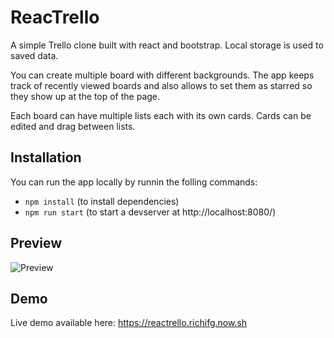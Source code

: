 # ReacTrello
A simple Trello clone built with react and bootstrap. Local storage is used to saved data.

You can create multiple board with different backgrounds. The app keeps track of recently viewed boards and also allows to set them as starred so they show up at the top of the page.

Each board can have multiple lists each with its own cards. Cards can be edited and drag between lists.

## Installation

You can run the app locally by runnin the folling commands:
  - `npm install` 
    (to install dependencies)
  - `npm run start` 
    (to start a devserver at http://localhost:8080/)

## Preview
![Preview](https://res.cloudinary.com/richi/image/upload/v1585532406/previews/reacttrello-preview_atagxo.gif)

## Demo

Live demo available here: https://reactrello.richifg.now.sh
